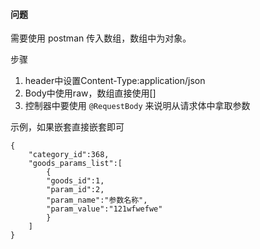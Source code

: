 #### 问题

需要使用 postman 传入数组，数组中为对象。

步骤
1. header中设置Content-Type:application/json
2. Body中使用raw，数组直接使用[]
3. 控制器中要使用 `@RequestBody` 来说明从请求体中拿取参数

示例，如果嵌套直接嵌套即可
```
{
    "category_id":368,
    "goods_params_list":[
        {
        "goods_id":1,
        "param_id":2,
        "param_name":"参数名称",
        "param_value":"121wfwefwe"
        }
    ]
}
```